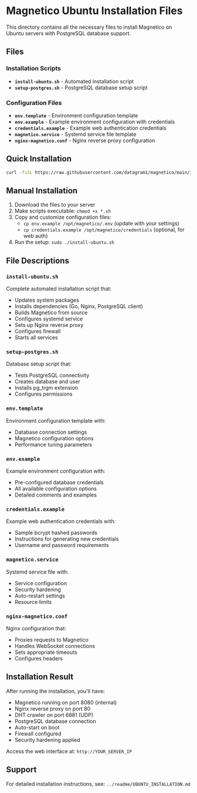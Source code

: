 # Magnetico Ubuntu Installation Files

This directory contains all the necessary files to install Magnetico on Ubuntu servers with PostgreSQL database support.

## Files

### Installation Scripts
- **`install-ubuntu.sh`** - Automated installation script
- **`setup-postgres.sh`** - PostgreSQL database setup script

### Configuration Files
- **`env.template`** - Environment configuration template
- **`env.example`** - Example environment configuration with credentials
- **`credentials.example`** - Example web authentication credentials
- **`magnetico.service`** - Systemd service file template
- **`nginx-magnetico.conf`** - Nginx reverse proxy configuration

## Quick Installation

```bash
curl -fsSL https://raw.githubusercontent.com/datagram1/magnetico/main/install/ubuntu/install-ubuntu.sh | sudo bash
```

## Manual Installation

1. Download the files to your server
2. Make scripts executable: `chmod +x *.sh`
3. Copy and customize configuration files:
   - `cp env.example /opt/magnetico/.env` (update with your settings)
   - `cp credentials.example /opt/magnetico/credentials` (optional, for web auth)
4. Run the setup: `sudo ./install-ubuntu.sh`

## File Descriptions

### `install-ubuntu.sh`
Complete automated installation script that:
- Updates system packages
- Installs dependencies (Go, Nginx, PostgreSQL client)
- Builds Magnetico from source
- Configures systemd service
- Sets up Nginx reverse proxy
- Configures firewall
- Starts all services

### `setup-postgres.sh`
Database setup script that:
- Tests PostgreSQL connectivity
- Creates database and user
- Installs pg_trgm extension
- Configures permissions

### `env.template`
Environment configuration template with:
- Database connection settings
- Magnetico configuration options
- Performance tuning parameters

### `env.example`
Example environment configuration with:
- Pre-configured database credentials
- All available configuration options
- Detailed comments and examples

### `credentials.example`
Example web authentication credentials with:
- Sample bcrypt hashed passwords
- Instructions for generating new credentials
- Username and password requirements

### `magnetico.service`
Systemd service file with:
- Service configuration
- Security hardening
- Auto-restart settings
- Resource limits

### `nginx-magnetico.conf`
Nginx configuration that:
- Proxies requests to Magnetico
- Handles WebSocket connections
- Sets appropriate timeouts
- Configures headers

## Installation Result

After running the installation, you'll have:
- Magnetico running on port 8080 (internal)
- Nginx reverse proxy on port 80
- DHT crawler on port 6881 (UDP)
- PostgreSQL database connection
- Auto-start on boot
- Firewall configured
- Security hardening applied

Access the web interface at: `http://YOUR_SERVER_IP`

## Support

For detailed installation instructions, see: `../readme/UBUNTU_INSTALLATION.md`
